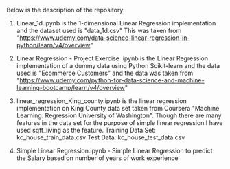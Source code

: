Below is the description of the repository:

1. Linear_1d.ipynb is the 1-dimensional Linear Regression implementation and the dataset used is "data_1d.csv"
This was taken from "https://www.udemy.com/data-science-linear-regression-in-python/learn/v4/overview"

2. Linear Regression - Project Exercise .ipynb is the Linear Regression implementation of a dummy data using
Python Scikit-learn and the data used is "Ecommerce Customers" and the data was taken from "https://www.udemy.com/python-for-data-science-and-machine-learning-bootcamp/learn/v4/overview"

3. linear_regression_King_county.ipynb is the linear regression implementation on King County data set taken from Coursera
"Machine Learning: Regression University of Washington". Though there are many features in the data set for the purpose of simple linear regression I have used sqft_living as the feature.
Training Data Set: kc_house_train_data.csv
Test Data: kc_house_test_data.csv

4. Simple Linear Regression.ipynb - Simple Linear Regression to predict the Salary based on number of years of work experience
